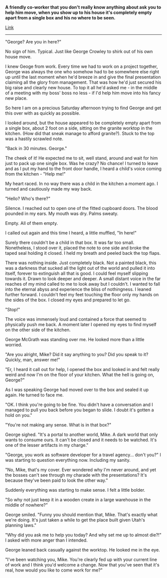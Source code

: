 **A friendly co-worker that you don't really know anything about ask you to help him move, when you show up to his house it's completely empty apart from a single box and his no where to be seen.**

[Link](https://www.reddit.com/r/WritingPrompts/comments/5xn2ht/wp_a_friendly_coworker_that_you_dont_really_know/)

---

"George? Are you in here?" 

No sign of him. Typical. Just like George Crowley to shirk out of his own house move. 

I knew Geoge from work. Every time we had to work on a project together, George was always the one who somehow had to be somewhere else right up until the last moment when he'd breeze in and give the final presentation claiming all the glory from management. That was how he'd just secured his big raise and clearly new house. To top it all he'd asked me - in the middle of a meeting with my boss' boss no less - if I'd help him move into his fancy new place. 

So here I am on a precious Saturday afternoon trying to find George and get this over with as quickly as possible.

I looked around, but the house appeared to be completely empty apart from a single box, about 2 foot on a side, sitting on the granite worktop in the kitchen. (How did that sneak manage to afford granite?). Stuck to the top was a hastily scrawled note.

"Back in 30 minutes. George."

The cheek of it! He expected me to sit, well stand, around and wait for him just to pack up one single box. Was he crazy? No chance! I turned to leave and as I put my hand to the front door handle, I heard a child's voice coming from the kitchen - "Help me!"

My heart raced. In no way there was a child in the kitchen a moment ago. I turned and cautiously made my way back. 

"Hello? Who's there?"

Silence. I reached out to open one of the fitted cupboard doors. The blood pounded in my ears. My mouth was dry. Palms sweaty. 

Empty. All of them empty.

I called out again and this time I heard, a little muffled, "In here!"

Surely there couldn't be a child in that box. It was far too small. Nonetheless, I stood over it, placed the note to one side and broke the taped seal holding it closed. I held my breath and peeled back the top flaps. 

There was nothing inside. Just completely black. Not a painted black, this was a darkness that sucked all the light out of the world and pulled it into itself, forever to extinguish all that is good. I could feel myself slipping towards it. Drawn to look deeper and deeper. A small distant voice in the far reaches of my mind called to me to look away but I couldn't. I wanted to fall into the eternal abyss and experience the bliss of nothingness. I leaned further forward. I couldn't feel my feet touching the floor only my hands on the sides of the box. I closed my eyes and prepared to let go.

"Stop!" 

The voice was immensely loud and contained a force that seemed to physically push me back. A moment later I opened my eyes to find myself on the other side of the kitchen.

George McGrath was standing over me. He looked more than a little worried. 

"Are you alright, Mike? Did it say anything to you? Did you speak to it? Quickly, man, answer me!"

"Er, I heard it call out for help, I opened the box and looked in and felt really weird and now I'm on the floor of your kitchen. What the hell is going on, George?"

As I was speaking George had moved over to the box and sealed it up again. He turned to face me.

"OK. I think you're going to be fine. You didn't have a conversation and I managed to pull you back before you began to slide. I doubt it's gotten a hold on you."

"You're not making any sense. What is in that box?"

George sighed. "It's a portal to another world, Mike. A dark world that only wants to consume ours. It can't be closed and it needs to be watched. It's one of the lesser artifacts in my charge."

"George, you work as software developer for a travel agency... don't you?" I was starting to question everything now. Including my sanity.

"No, Mike, that's my cover. Ever wondered why I'm never around, and yet the bosses can't see through my charade with the presentations? It's because they've been paid to look the other way."

Suddenly everything was starting to make sense. I felt a little bolder.

"So why not just keep it in a wooden create in a large warehouse in the middle of nowhere?"

George smiled. "Funny you should mention that, Mike. That's exactly what we're doing. It's just taken a while to get the place built given Utah's planning laws."

"Why did you ask me to help you today? And why set me up to almost die?!" I asked with more anger than I intended.

George leaned back casually against the worktop. He looked me in the eye.

"I've been watching you, Mike. You're clearly fed up with your current line of work and I think you'd welcome a change. Now that you've seen that it's real, how would you like to come work for me?"
